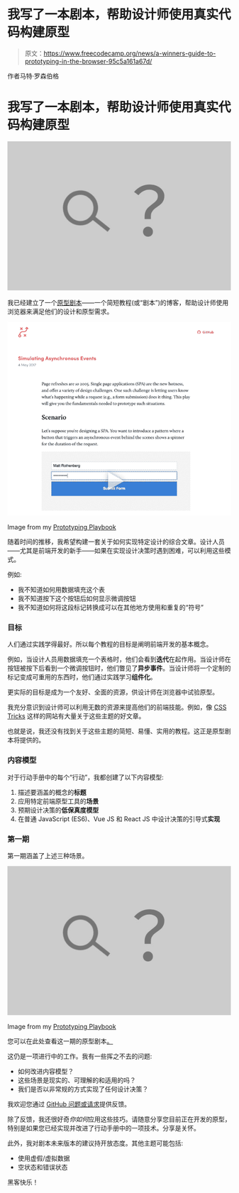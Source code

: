 # 我写了一本剧本，帮助设计师使用真实代码构建原型

> 原文：<https://www.freecodecamp.org/news/a-winners-guide-to-prototyping-in-the-browser-95c5a161a67d/>

作者马特·罗森伯格

# 我写了一本剧本，帮助设计师使用真实代码构建原型

![not-found](img/dc147b93ecddff64ddf6ee1ebc042ef1.png)

我已经建立了一个[原型剧本](https://mattrothenberg.github.io/prototyping-playbook/)——一个简短教程(或“剧本”)的博客，帮助设计师使用浏览器来满足他们的设计和原型需求。

![5A6toqXOdFcRlyKw2F0OfBKvjnNEZkuEOGsN](img/145e1b349235749b58627350c3e6db5f.png)

Image from my [Prototyping Playbook](https://mattrothenberg.github.io/prototyping-playbook/)

随着时间的推移，我希望构建一套关于如何实现特定设计的综合文章。设计人员——尤其是前端开发的新手——如果在实现设计决策时遇到困难，可以利用这些模式。

例如:

*   我不知道如何用数据填充这个表
*   我不知道按下这个按钮后如何显示微调按钮
*   我不知道如何将这段标记转换成可以在其他地方使用和重复的“符号”

### 目标

人们通过实践学得最好。所以每个教程的目标是阐明前端开发的基本概念。

例如，当设计人员用数据填充一个表格时，他们会看到**迭代**在起作用。当设计师在按钮被按下后看到一个微调按钮时，他们瞥见了**异步事件**。当设计师将一个定制的标记变成可重用的东西时，他们通过实践学习**组件化**。

更实际的目标是成为一个友好、全面的资源，供设计师在浏览器中试验原型。

我充分意识到设计师可以利用无数的资源来提高他们的前端技能。例如，像 [CSS Tricks](https://css-tricks.com) 这样的网站有大量关于这些主题的好文章。

也就是说，我还没有找到关于这些主题的简短、易懂、实用的教程。这正是原型剧本将提供的。

### 内容模型

对于行动手册中的每个“行动”，我都创建了以下内容模型:

1.  描述要涵盖的概念的**标题**
2.  应用特定前端原型工具的**场景**
3.  预期设计决策的**低保真度模型**
4.  在普通 JavaScript (ES6)、Vue JS 和 React JS 中设计决策的引导式**实现**

### 第一期

第一期涵盖了上述三种场景。

![not-found](img/dc147b93ecddff64ddf6ee1ebc042ef1.png)

Image from my [Prototyping Playbook](https://mattrothenberg.github.io/prototyping-playbook/)

您可以在此处查看这一期的原型剧本[。](https://mattrothenberg.github.io/prototyping-playbook/)

这仍是一项进行中的工作。我有一些挥之不去的问题:

*   如何改进内容模型？
*   这些场景是现实的、可理解的和适用的吗？
*   我们是否以非常规的方式实现了任何设计决策？

我欢迎您通过 [GitHub 问题或请求](https://github.com/mattrothenberg/prototyping-playbook/)提供反馈。

除了反馈，我还很好奇*你如何*应用这些技巧。请随意分享您目前正在开发的原型，特别是如果您已经实现并改进了行动手册中的一项技术。分享是关怀。

此外，我对剧本未来版本的建议持开放态度。其他主题可能包括:

*   使用虚假/虚拟数据
*   空状态和错误状态

黑客快乐！